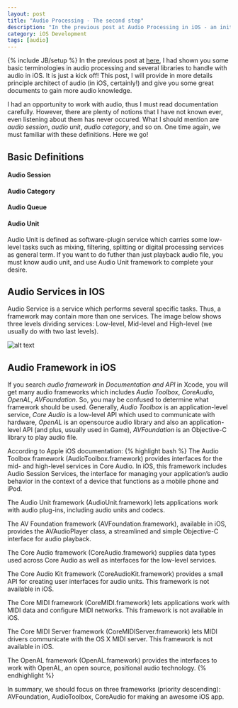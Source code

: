 ```yaml
---
layout: post
title: "Audio Processing - The second step"
description: "In the previous post at Audio Processing in iOS - an initial step, I had shown you some basic terminologies in audio processing and several libraries to handle with audio in iOS. It is just a kick off! This post, I will provide in more details principle architect of audio (in iOS, certainly!) and give you some great documents to gain more audio knowledge."
category: iOS Development 
tags: [audio]
---
```

{% include JB/setup %}
In the previous post at [here](http://hugo53.github.io/ios%20development/2013/09/27/audio-processing-in-ios---an-initial-step/), I had shown you some basic terminologies in audio processing and several libraries to handle with audio in iOS. It is just a kick off! This post, I will provide in more details principle architect of audio (in iOS, certainly!) and give you some great documents to gain more audio knowledge.

I had an opportunity to work with audio, thus I must read documentation carefully. However, there are plenty of notions that I have not known ever, even listening about them has never occured. What I should mention are _audio session_, _audio unit_, _audio category_, and so on. One time again, we must familiar with these definitions. Here we go!

## Basic Definitions

#### Audio Session

#### Audio Category

#### Audio Queue

#### Audio Unit
Audio Unit is defined as software-plugin service which carries some low-level tasks such as mixing, filtering, splitting or digital processing services as general term. If you want to do futher than just playback audio file, you must know audio unit, and use Audio Unit framework to complete your desire.

## Audio Services in IOS
Audio Service is a service which performs several specific tasks. Thus, a framework may contain more than one services. The image below shows three levels dividing services: Low-level, Mid-level and High-level (we usually do with two last levels). 

![alt text](http://hugo53.github.io/images/core_audio_layers_2x.png "leading")

## Audio Framework in iOS
If you search _audio framework_ in _Documentation and API_ in Xcode, you will get many audio frameworks which includes _Audio Toolbox_, _CoreAudio_, _OpenAL_, _AVFoundation_. So, you may be confused to determine what framework should be used. Generally, _Audio Toolbox_ is an application-level service, _Core Audio_ is a low-level API which used to communicate with hardware, _OpenAL_ is an opensource audio library and also an application-level API (and plus, usually used in Game), _AVFoundation_ is an Objective-C library to play audio file.

According to Apple iOS documentation:
{% highlight bash %}
The Audio Toolbox framework (AudioToolbox.framework) provides interfaces for the mid- and high-level services in Core Audio. In iOS, this framework includes Audio Session Services, the interface for managing your application’s audio behavior in the context of a device that functions as a mobile phone and iPod.

The Audio Unit framework (AudioUnit.framework) lets applications work with audio plug-ins, including audio units and codecs.

The AV Foundation framework (AVFoundation.framework), available in iOS, provides the AVAudioPlayer class, a streamlined and simple Objective-C interface for audio playback.

The Core Audio framework (CoreAudio.framework) supplies data types used across Core Audio as well as interfaces for the low-level services.

The Core Audio Kit framework (CoreAudioKit.framework) provides a small API for creating user interfaces for audio units. This framework is not available in iOS.

The Core MIDI framework (CoreMIDI.framework) lets applications work with MIDI data and configure MIDI networks. This framework is not available in iOS.

The Core MIDI Server framework (CoreMIDIServer.framework) lets MIDI drivers communicate with the OS X MIDI server. This framework is not available in iOS.

The OpenAL framework (OpenAL.framework) provides the interfaces to work with OpenAL, an open source, positional audio technology.
{% endhighlight %}

In summary, we should focus on three frameworks (priority descending): AVFoundation, AudioToolbox, CoreAudio for making an awesome iOS app.


